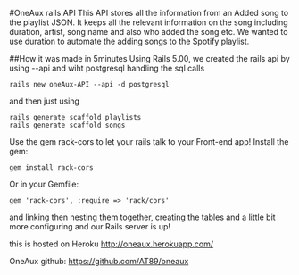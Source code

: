 #OneAux rails API
This API stores all the information from an Added song to the playlist JSON. It keeps all the relevant information on the song including duration, artist, song name and also who added the song etc. We wanted to use duration to automate the adding songs to the Spotify playlist.

##How it was made in 5minutes
Using Rails 5.00, we created the rails api by using --api  and wiht postgresql handling the sql calls
```
rails new oneAux-API --api -d postgresql
```
and then just using 
```
rails generate scaffold playlists
rails generate scaffold songs 
```

Use the gem rack-cors to let your rails talk to your Front-end app!
Install the gem:
```
gem install rack-cors
```
Or in your Gemfile:
```
gem 'rack-cors', :require => 'rack/cors'
```



and linking then nesting them together, creating the tables and a little bit more configuring and our Rails server is up!

this is hosted on Heroku http://oneaux.herokuapp.com/

OneAux github: https://github.com/AT89/oneaux



